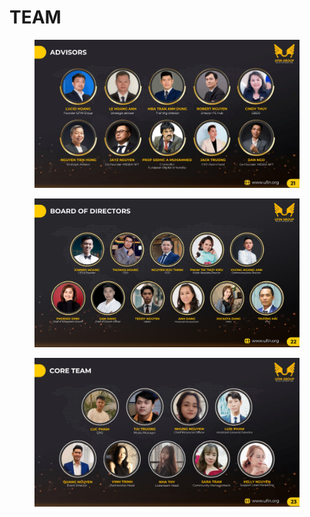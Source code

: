 # TEAM

<figure><img src=".gitbook/assets/image.png" alt=""><figcaption></figcaption></figure>

<figure><img src=".gitbook/assets/telegram-cloud-document-5-6318961679233192773.jpg" alt=""><figcaption></figcaption></figure>

<figure><img src=".gitbook/assets/image (3).png" alt=""><figcaption></figcaption></figure>
